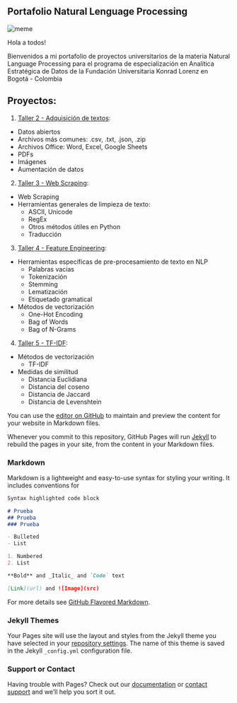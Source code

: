 ## Portafolio Natural Lenguage Processing

![meme](https://www.googleapis.com/download/storage/v1/b/kaggle-user-content/o/inbox%2F4208294%2F1c014f0a4490cf323418b80648ba44fe%2FDATAAC.jpeg?generation=1577356397338672&alt=media)

Hola a todos! 

Bienvenidos a mi portafolio de proyectos universitarios de la materia Natural Language Processing para el programa de especialización en Analítica Estratégica de Datos de la Fundación Universitaria Konrad Lorenz en Bogotá - Colombia

## Proyectos: 

1. [Taller 2 - Adquisición de textos](https://github.com/SergioSiabatto721/NLP-Portafolio/blob/main/Taller%202%20NLP.ipynb): 
  - Datos abiertos
  - Archivos más comunes: .csv, .txt, .json, .zip
  - Archivos Office: Word, Excel, Google Sheets
  - PDFs
  - Imágenes
  - Aumentación de datos
 
 2. [Taller 3 - Web Scraping](https://github.com/SergioSiabatto721/NLP-Portafolio/blob/main/Taller%203%20NLP%20(1).ipynb):
  - Web Scraping
  - Herramientas generales de limpieza de texto:
    - ASCII, Unicode
    - RegEx
    - Otros métodos útiles en Python
    - Traducción

3. [Taller 4 - Feature Engineering](https://github.com/SergioSiabatto721/NLP-Portafolio/blob/main/Taller%204%20NLP.ipynb):
  - Herramientas específicas de pre-procesamiento de texto en NLP
    - Palabras vacías
    - Tokenización
    - Stemming
    - Lematización
    - Etiquetado gramatical
  - Métodos de vectorización
    - One-Hot Encoding
    - Bag of Words
    - Bag of N-Grams
  
  4. [Taller 5 - TF-IDF](https://github.com/SergioSiabatto721/NLP-Portafolio/blob/main/Taller%205%20NLP.ipynb):
  - Métodos de vectorización
    - TF-IDF
  - Medidas de similitud
    - Distancia Euclidiana
    - Distancia del coseno
    - Distancia de Jaccard
    - Distancia de Levenshtein
  


You can use the [editor on GitHub](https://github.com/SergioSiabatto721/NLP-Portafolio/edit/main/README.md) to maintain and preview the content for your website in Markdown files.

Whenever you commit to this repository, GitHub Pages will run [Jekyll](https://jekyllrb.com/) to rebuild the pages in your site, from the content in your Markdown files.

### Markdown

Markdown is a lightweight and easy-to-use syntax for styling your writing. It includes conventions for

```markdown
Syntax highlighted code block

# Prueba
## Prueba 
### Prueba

- Bulleted
- List

1. Numbered
2. List

**Bold** and _Italic_ and `Code` text

[Link](url) and ![Image](src)
```

For more details see [GitHub Flavored Markdown](https://guides.github.com/features/mastering-markdown/).

### Jekyll Themes

Your Pages site will use the layout and styles from the Jekyll theme you have selected in your [repository settings](https://github.com/SergioSiabatto721/NLP-Portafolio/settings/pages). The name of this theme is saved in the Jekyll `_config.yml` configuration file.

### Support or Contact

Having trouble with Pages? Check out our [documentation](https://docs.github.com/categories/github-pages-basics/) or [contact support](https://support.github.com/contact) and we’ll help you sort it out.
